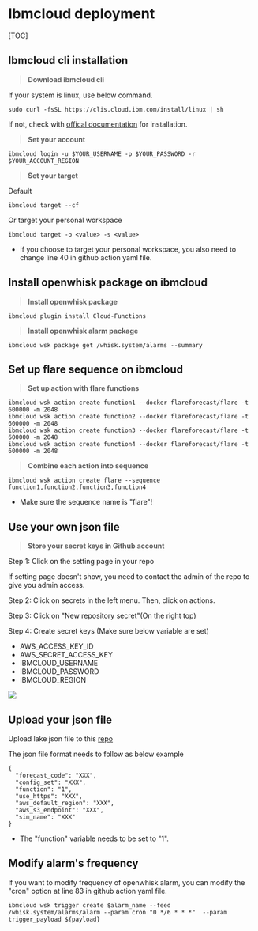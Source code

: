 Ibmcloud deployment
===

[TOC]

## Ibmcloud cli installation

> **Download ibmcloud cli**

If your system is linux, use below command.

```shell
sudo curl -fsSL https://clis.cloud.ibm.com/install/linux | sh
```

If not, check with [offical documentation](https://https://cloud.ibm.com/docs/cli?topic=cli-getting-started) for installation.

> **Set your account**

```shell
ibmcloud login -u $YOUR_USERNAME -p $YOUR_PASSWORD -r $YOUR_ACCOUNT_REGION
```

> **Set your target**

Default

```shell
ibmcloud target --cf
```

Or target your personal workspace

```shell
ibmcloud target -o <value> -s <value>
```
* If you choose to target your personal workspace, you also need to change line 40 in github action yaml file.

## Install openwhisk package on ibmcloud

> **Install openwhisk package**

```shell
ibmcloud plugin install Cloud-Functions
```

> **Install openwhisk alarm package**

```shell
ibmcloud wsk package get /whisk.system/alarms --summary
```

## Set up flare sequence on ibmcloud

> **Set up action with flare functions**

```shell
ibmcloud wsk action create function1 --docker flareforecast/flare -t 600000 -m 2048
ibmcloud wsk action create function2 --docker flareforecast/flare -t 600000 -m 2048
ibmcloud wsk action create function3 --docker flareforecast/flare -t 600000 -m 2048
ibmcloud wsk action create function4 --docker flareforecast/flare -t 600000 -m 2048
```

> **Combine each action into sequence**

```
ibmcloud wsk action create flare --sequence function1,function2,function3,function4
```

* Make sure the sequence name is "flare"!


## Use your own json file ##
> **Store your secret keys in Github account**

Step 1: Click on the setting page in your repo

If setting page doesn't show, you need to contact the admin of the repo to give you admin access.

Step 2: Click on secrets in the left menu. Then, click on actions.

Step 3: Click on "New repository secret"(On the right top)

Step 4: Create secret keys (Make sure below variable are set)
* AWS_ACCESS_KEY_ID
* AWS_SECRET_ACCESS_KEY
* IBMCLOUD_USERNAME
* IBMCLOUD_PASSWORD
* IBMCLOUD_REGION

![](https://i.imgur.com/Gc2bu11.png)

## Upload your json file ##

Upload lake json file to this [repo](https://https://github.com/FLARE-forecast/deployed-forecasts)

The json file format needs to follow as below example
```json=
{
  "forecast_code": "XXX",
  "config_set": "XXX",
  "function": "1",
  "use_https": "XXX",
  "aws_default_region": "XXX",
  "aws_s3_endpoint": "XXX",
  "sim_name": "XXX"
}
```
* The "function" variable needs to be set to "1".

## Modify alarm's frequency
If you want to modify frequency of openwhisk alarm, you can modify the "cron" option at line 83 in github action yaml file.

``` shell=83
ibmcloud wsk trigger create $alarm_name --feed /whisk.system/alarms/alarm --param cron "0 */6 * * *"  --param trigger_payload ${payload}
```